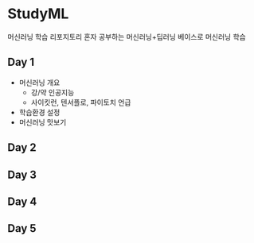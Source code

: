 # StudyML
머신러닝 학습 리포지토리
혼자 공부하는 머신러닝+딥러닝 베이스로 머신러닝 학습

## Day 1
- 머신러닝 개요
  - 강/약 인공지능
  - 사이킷런, 텐서플로, 파이토치 언급
- 학습환경 설정
- 머신러닝 맛보기

## Day 2

## Day 3

## Day 4

## Day 5
